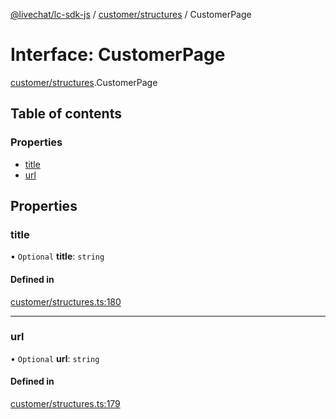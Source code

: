 [@livechat/lc-sdk-js](../README.md) / [customer/structures](../modules/customer_structures.md) / CustomerPage

# Interface: CustomerPage

[customer/structures](../modules/customer_structures.md).CustomerPage

## Table of contents

### Properties

- [title](customer_structures.CustomerPage.md#title)
- [url](customer_structures.CustomerPage.md#url)

## Properties

### title

• `Optional` **title**: `string`

#### Defined in

[customer/structures.ts:180](https://github.com/livechat/lc-sdk-js/blob/4da1eb6/src/customer/structures.ts#L180)

___

### url

• `Optional` **url**: `string`

#### Defined in

[customer/structures.ts:179](https://github.com/livechat/lc-sdk-js/blob/4da1eb6/src/customer/structures.ts#L179)
